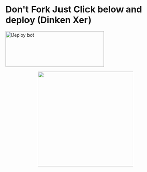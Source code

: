 # Don't Fork Just Click below and deploy (Dinken Xer)
<a href="https://dashboard.heroku.com/new-app?template=https://github.com/dinkensr/deploy-raganork" target="blank"><img align="center" src="https://i.imgur.com/6rs61MY.png" alt="Deploy bot" height="112" width="310" /></a>

<p align="center">
  <a href="https://wa.me/919744108970">
    <img height="300" src="https://i.imgur.com/lGkriSF.jpeg">
  </a>
</p>
